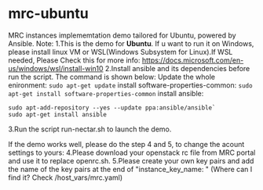 # mrc-ubuntu
MRC instances implememtation demo tailored for Ubuntu, powered by Ansible.
Note:
1.This is the demo for **Ubuntu**. If u want to run it on Windows, please install linux VM or WSL(Windows Subsystem for Linux).If WSL needed, Please Check this for more info: https://docs.microsoft.com/en-us/windows/wsl/install-win10
2.Install ansible and its dependencies before run the script. The command is shown below:
Update the whole enironment:  `sudo apt-get update`
install software-properties-common:  `sudo apt-get install software-properties-common`
install ansible:
```
sudo apt-add-repository --yes --update ppa:ansible/ansible`
sudo apt-get install ansible
```
3.Run the script run-nectar.sh to launch the demo.

If the demo works well, please do the step 4 and 5, to change the acount settings to yours:
4.Please download your openstack rc file from MRC portal and use it to replace openrc.sh.
5.Please create your own key pairs and add the name of the key pairs at the end of "instance_key_name: " (Where can I find it? Check /host_vars/mrc.yaml)